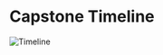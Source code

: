 # Capstone Timeline

![Timeline](http://www.plantuml.com/plantuml/proxy?cache=no&src=https://raw.githubusercontent.com/masnrd/timeline/main/timeline.iuml)
